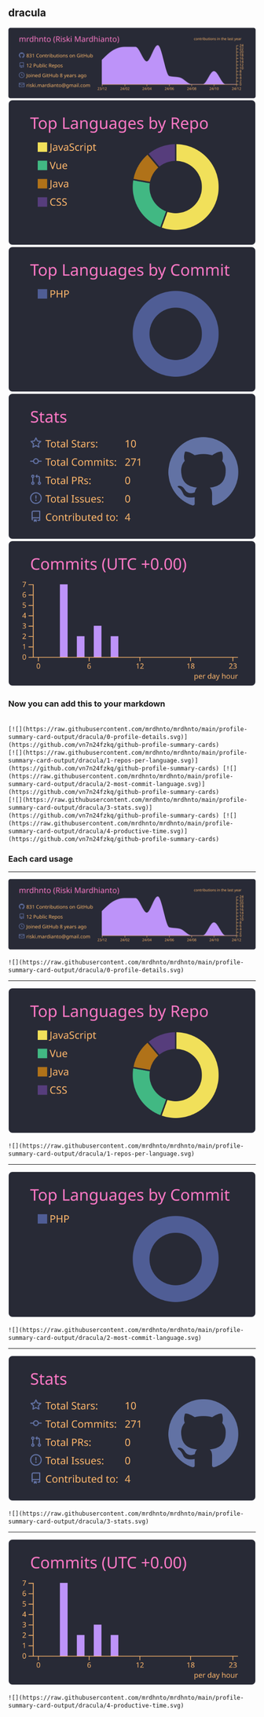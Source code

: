 ## dracula

[![](./0-profile-details.svg)](https://github.com/vn7n24fzkq/github-profile-summary-cards)
[![](./1-repos-per-language.svg)](https://github.com/vn7n24fzkq/github-profile-summary-cards) [![](./2-most-commit-language.svg)](https://github.com/vn7n24fzkq/github-profile-summary-cards)
[![](./3-stats.svg)](https://github.com/vn7n24fzkq/github-profile-summary-cards) [![](./4-productive-time.svg)](https://github.com/vn7n24fzkq/github-profile-summary-cards)
### Now you can add this to your markdown
```

[![](https://raw.githubusercontent.com/mrdhnto/mrdhnto/main/profile-summary-card-output/dracula/0-profile-details.svg)](https://github.com/vn7n24fzkq/github-profile-summary-cards)
[![](https://raw.githubusercontent.com/mrdhnto/mrdhnto/main/profile-summary-card-output/dracula/1-repos-per-language.svg)](https://github.com/vn7n24fzkq/github-profile-summary-cards) [![](https://raw.githubusercontent.com/mrdhnto/mrdhnto/main/profile-summary-card-output/dracula/2-most-commit-language.svg)](https://github.com/vn7n24fzkq/github-profile-summary-cards)
[![](https://raw.githubusercontent.com/mrdhnto/mrdhnto/main/profile-summary-card-output/dracula/3-stats.svg)](https://github.com/vn7n24fzkq/github-profile-summary-cards) [![](https://raw.githubusercontent.com/mrdhnto/mrdhnto/main/profile-summary-card-output/dracula/4-productive-time.svg)](https://github.com/vn7n24fzkq/github-profile-summary-cards)

```

### Each card usage
---

![](./0-profile-details.svg)

```
![](https://raw.githubusercontent.com/mrdhnto/mrdhnto/main/profile-summary-card-output/dracula/0-profile-details.svg)
```

    

---

![](./1-repos-per-language.svg)

```
![](https://raw.githubusercontent.com/mrdhnto/mrdhnto/main/profile-summary-card-output/dracula/1-repos-per-language.svg)
```

    

---

![](./2-most-commit-language.svg)

```
![](https://raw.githubusercontent.com/mrdhnto/mrdhnto/main/profile-summary-card-output/dracula/2-most-commit-language.svg)
```

    

---

![](./3-stats.svg)

```
![](https://raw.githubusercontent.com/mrdhnto/mrdhnto/main/profile-summary-card-output/dracula/3-stats.svg)
```

    

---

![](./4-productive-time.svg)

```
![](https://raw.githubusercontent.com/mrdhnto/mrdhnto/main/profile-summary-card-output/dracula/4-productive-time.svg)
```

    
